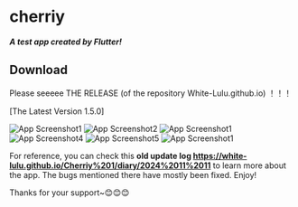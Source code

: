 # cherriy

***A test app created by Flutter!***

## Download

Please seeeee THE RELEASE (of the repository White-Lulu.github.io) ！！！

[The Latest Version 1.5.0]

![App Screenshot1](./sources/shot1.png) ![App Screenshot2](./sources/shot2.png) ![App Screenshot1](./sources/shot3.png)
![App Screenshot4](./sources/shot4.png) ![App Screenshot5](./sources/shot5.png) ![App Screenshot1](./sources/shot6.png)

For reference, you can check this **old update log https://white-lulu.github.io/Cherriy%201/diary/2024%2011%2011** to learn more about the app. The bugs mentioned there have mostly been fixed. Enjoy! 

Thanks for your support~😊😊😊
